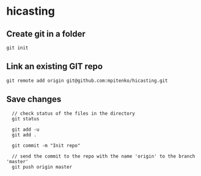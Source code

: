 # hicasting

## Create git in a folder
```
git init
```

## Link an existing GIT repo
```
git remote add origin git@github.com:mpitenko/hicasting.git
```

## Save changes
```
  // check status of the files in the directory
  git status

  git add -u
  git add .
  
  git commit -m "Init repo"

  // send the commit to the repo with the name 'origin' to the branch 'master'
  git push origin master
```